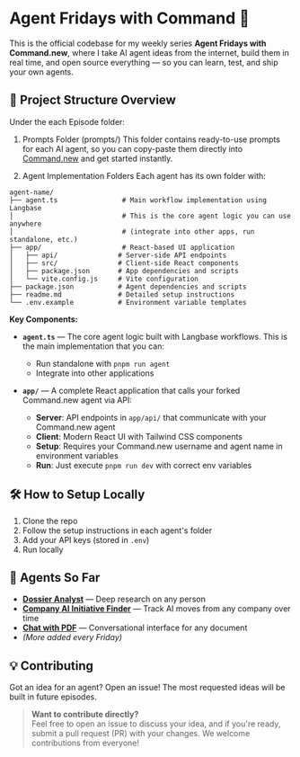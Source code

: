 # Agent Fridays with Command 🚀

This is the official codebase for my weekly series **Agent Fridays with Command.new**, where I take AI agent ideas from the internet, build them in real time, and open source everything — so you can learn, test, and ship your own agents.

## 📁 Project Structure Overview

Under the each Episode folder:

1. Prompts Folder (prompts/)
This folder contains ready-to-use prompts for each AI agent, so you can copy-paste them directly into [Command.new](https://command.new) and get started instantly.

2. Agent Implementation Folders
Each agent has its own folder with:

```
agent-name/
├── agent.ts                # Main workflow implementation using Langbase
│                           # This is the core agent logic you can use anywhere
│                           # (integrate into other apps, run standalone, etc.)
├── app/                    # React-based UI application
│   ├── api/               # Server-side API endpoints
│   ├── src/               # Client-side React components
│   ├── package.json       # App dependencies and scripts
│   └── vite.config.js     # Vite configuration
├── package.json           # Agent dependencies and scripts
├── readme.md              # Detailed setup instructions
└── .env.example           # Environment variable templates
```

**Key Components:**

- **`agent.ts`** — The core agent logic built with Langbase workflows. This is the main implementation that you can:
  - Run standalone with `pnpm run agent`
  - Integrate into other applications

- **`app/`** — A complete React application that calls your forked Command.new agent via API:
  - **Server**: API endpoints in `app/api/` that communicate with your Command.new agent
  - **Client**: Modern React UI with Tailwind CSS components
  - **Setup**: Requires your Command.new username and agent name in environment variables
  - **Run**: Just execute `pnpm run dev` with correct env variables


## 🛠 How to Setup Locally

1. Clone the repo
2. Follow the setup instructions in each agent's folder
3. Add your API keys (stored in `.env`)
4. Run locally 

## 🎯 Agents So Far

- **[Dossier Analyst](/Episode%201/dossier-analyst-agent/)** — Deep research on any person
- **[Company AI Initiative Finder](/Episode%201/ai-initiative-finder-agent/)** — Track AI moves from any company over time
- **[Chat with PDF](/Episode%201/chat-with-pdf/)** — Conversational interface for any document
- *(More added every Friday)*

## 💡 Contributing

Got an idea for an agent? Open an issue! The most requested ideas will be built in future episodes.

> **Want to contribute directly?**  
> Feel free to open an issue to discuss your idea, and if you're ready, submit a pull request (PR) with your changes. We welcome contributions from everyone!
